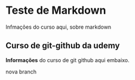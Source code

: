 # Teste de Markdown 

Infmações do curso aqui, sobre markdown

## Curso de git-github da udemy

**Informações** do curso de git github aqui embaixo.

nova branch
